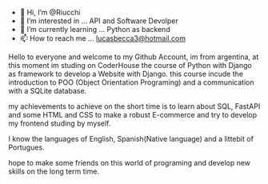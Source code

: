 - 👋 Hi, I’m @Riucchi
- 👀 I’m interested in ... API and Software Devolper
- 🌱 I’m currently learning ... Python as backend 
- 📫 How to reach me ... lucasbecca3@hotmail.com

<!---
Riucchi/Riucchi is a ✨ special ✨ repository because its `README.md` (this file) appears on your GitHub profile.
You can click the Preview link to take a look at your changes.
--->


Hello to everyone and welcome to my Github Account, im from argentina, at this moment im studing on CoderHouse the course of Python with Django as framework to develop a Website with Django. this course incude the introduction to POO (Object Orientation Programing) and a communication with a SQLite database.

my achievements to achieve on the short time is to learn about SQL, FastAPI and some HTML and CSS to make a robust E-commerce and try to develop my frontend studing by myself.

I know the languages of English, Spanish(Native language) and a littebit of Portugues.

hope to make some friends on this world of programing and develop new skills on the long term time.

